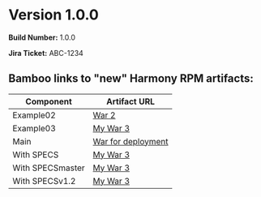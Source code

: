# Version 1.0.0

**Build Number:** 1.0.0

**Jira Ticket:** ABC-1234

## Bamboo links to "new" Harmony RPM artifacts: 

| Component | Artifact URL  | 
|---|---|
|  Example02 | [War  2](http://3.137.150.78:8085/browse/RXDEM-E2-2/artifact/shared/War--2/rxdemo-api.war) | 
|  Example03 | [My War  3](http://3.137.150.78:8085/browse/RXDEM-E3-8/artifact/shared/My-War--3/rxdemo-api.war) | 
|  Main | [War for deployment](http://3.137.150.78:8085/browse/RXDEM-MAIN-18/artifact/shared/War-for-deployment/rxdemo-api.war) | 
|  With SPECS | [My War  3](http://3.137.150.78:8085/browse/RXDEM-WSPECS-2/artifact/shared/My-War--3/rxdemo-api.war) | 
|  With SPECSmaster | [My War  3](http://3.137.150.78:8085/browse/RXDEM-WSPECSMASTER-2/artifact/shared/My-War--3/rxdemo-api.war) | 
|  With SPECSv1.2 | [My War  3](http://3.137.150.78:8085/browse/RXDEM-WSPECSV12-2/artifact/shared/My-War--3/rxdemo-api.war) | 


